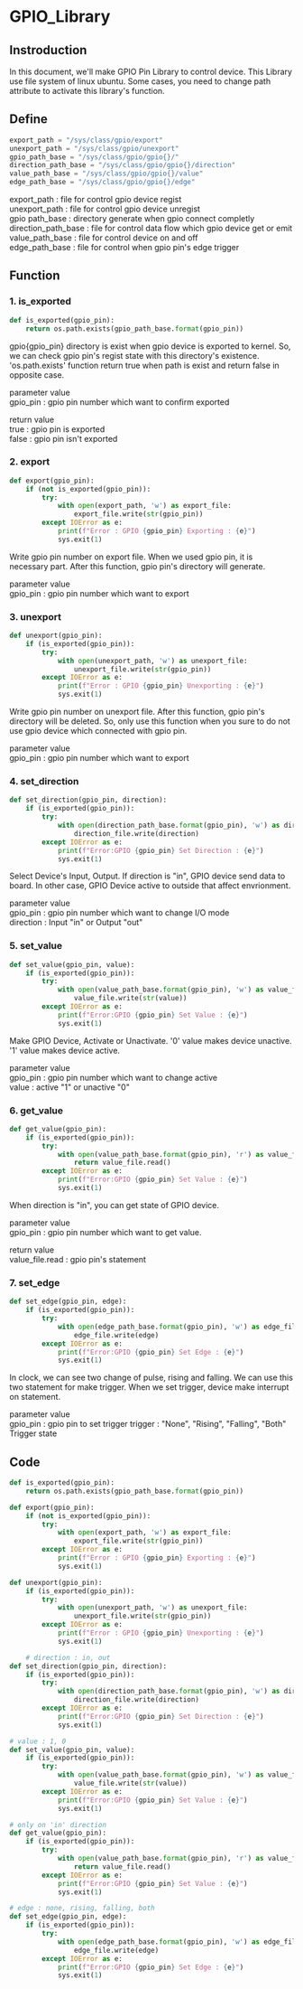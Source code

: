 # GPIO_Library

## Instroduction
 In this document, we'll make GPIO Pin Library to control device. This Library use file system of linux ubuntu. Some cases, you need to change path attribute to activate this library's function.

## Define
```python
export_path = "/sys/class/gpio/export"
unexport_path = "/sys/class/gpio/unexport"
gpio_path_base = "/sys/class/gpio/gpio{}/"
direction_path_base = "/sys/class/gpio/gpio{}/direction"
value_path_base = "/sys/class/gpio/gpio{}/value"
edge_path_base = "/sys/class/gpio/gpio{}/edge"
```
export_path : file for control gpio device regist <br>
unexport_path : file for control gpio device unregist <br>
gpio path_base : directory generate when gpio connect completly <br>
direction_path_base : file for control data flow which gpio device get or emit <br>
value_path_base : file for control device on and off <br>
edge_path_base : file for control when gpio pin's edge trigger <br>
## Function
### 1. is_exported
```python
def is_exported(gpio_pin):
    return os.path.exists(gpio_path_base.format(gpio_pin))
```
gpio{gpio_pin} directory is exist when gpio device is exported to kernel. So, we can check gpio pin's regist state with this directory's existence. 'os.path.exists' function return true when path is exist and return false in opposite case.

parameter value <br>
gpio_pin : gpio pin number which want to confirm exported


return value <br>
true : gpio pin is exported <br>
false : gpio pin isn't exported <br>
### 2. export
```python
def export(gpio_pin):
    if (not is_exported(gpio_pin)):
        try:
            with open(export_path, 'w') as export_file:
                export_file.write(str(gpio_pin))
        except IOError as e:
            print(f"Error : GPIO {gpio_pin} Exporting : {e}")
            sys.exit(1)
```
Write gpio pin number on export file. When we used gpio pin, it is necessary part. After this function, gpio pin's directory will generate.

parameter value <br>
gpio_pin : gpio pin number which want to export
### 3. unexport
```python
def unexport(gpio_pin):
    if (is_exported(gpio_pin)):   
        try:
            with open(unexport_path, 'w') as unexport_file:
                unexport_file.write(str(gpio_pin))
        except IOError as e:
            print(f"Error : GPIO {gpio_pin} Unexporting : {e}")
            sys.exit(1)
```
Write gpio pin number on unexport file. After this function, gpio pin's directory will be deleted. So, only use this function when you sure to do not use gpio device which connected with gpio pin.

parameter value <br>
gpio_pin : gpio pin number which want to export
### 4. set_direction
```python
def set_direction(gpio_pin, direction):
    if (is_exported(gpio_pin)):
        try:
            with open(direction_path_base.format(gpio_pin), 'w') as direction_file:
                direction_file.write(direction)
        except IOError as e:
            print(f"Error:GPIO {gpio_pin} Set Direction : {e}")
            sys.exit(1)
```
Select Device's Input, Output. If direction is "in", GPIO device send data to board. In other case, GPIO Device active to outside that affect envrionment.

parameter value <br>
gpio_pin : gpio pin number which want to change I/O mode <br>
direction : Input "in" or Output "out"
### 5. set_value
```python
def set_value(gpio_pin, value):
    if (is_exported(gpio_pin)):
        try:
            with open(value_path_base.format(gpio_pin), 'w') as value_file:
                value_file.write(str(value))
        except IOError as e:
            print(f"Error:GPIO {gpio_pin} Set Value : {e}")
            sys.exit(1)
```
Make GPIO Device, Activate or Unactivate. '0' value makes device unactive. '1' value makes device active.

parameter value <br>
gpio_pin : gpio pin number which want to change active<br>
value : active "1" or unactive "0"
### 6. get_value
```python
def get_value(gpio_pin):
    if (is_exported(gpio_pin)):
        try:
            with open(value_path_base.format(gpio_pin), 'r') as value_file:
                return value_file.read()
        except IOError as e:
            print(f"Error:GPIO {gpio_pin} Set Value : {e}")
            sys.exit(1)
```
When direction is "in", you can get state of GPIO device. 

parameter value <br>
gpio_pin : gpio pin number which want to get value.

return value <br>
value_file.read : gpio pin's statement
### 7. set_edge
```python
def set_edge(gpio_pin, edge):
    if (is_exported(gpio_pin)):
        try:
            with open(edge_path_base.format(gpio_pin), 'w') as edge_file:
                edge_file.write(edge)
        except IOError as e:
            print(f"Error:GPIO {gpio_pin} Set Edge : {e}")
            sys.exit(1)
```
In clock, we can see two change of pulse, rising and falling. We can use this two statement for make trigger. When we set trigger, device make interrupt on statement.

parameter value<br>
gpio_pin : gpio pin to set trigger
trigger : "None", "Rising", "Falling", "Both" Trigger state
## Code
```python
def is_exported(gpio_pin):
    return os.path.exists(gpio_path_base.format(gpio_pin))

def export(gpio_pin):
    if (not is_exported(gpio_pin)):
        try:
            with open(export_path, 'w') as export_file:
                export_file.write(str(gpio_pin))
        except IOError as e:
            print(f"Error : GPIO {gpio_pin} Exporting : {e}")
            sys.exit(1)

def unexport(gpio_pin):
    if (is_exported(gpio_pin)):   
        try:
            with open(unexport_path, 'w') as unexport_file:
                unexport_file.write(str(gpio_pin))
        except IOError as e:
            print(f"Error : GPIO {gpio_pin} Unexporting : {e}")
            sys.exit(1)

    # direction : in, out
def set_direction(gpio_pin, direction):
    if (is_exported(gpio_pin)):
        try:
            with open(direction_path_base.format(gpio_pin), 'w') as direction_file:
                direction_file.write(direction)
        except IOError as e:
            print(f"Error:GPIO {gpio_pin} Set Direction : {e}")
            sys.exit(1)

# value : 1, 0
def set_value(gpio_pin, value):
    if (is_exported(gpio_pin)):
        try:
            with open(value_path_base.format(gpio_pin), 'w') as value_file:
                value_file.write(str(value))
        except IOError as e:
            print(f"Error:GPIO {gpio_pin} Set Value : {e}")
            sys.exit(1)

# only on 'in' direction
def get_value(gpio_pin):
    if (is_exported(gpio_pin)):
        try:
            with open(value_path_base.format(gpio_pin), 'r') as value_file:
                return value_file.read()
        except IOError as e:
            print(f"Error:GPIO {gpio_pin} Set Value : {e}")
            sys.exit(1)

# edge : none, rising, falling, both
def set_edge(gpio_pin, edge):
    if (is_exported(gpio_pin)):
        try:
            with open(edge_path_base.format(gpio_pin), 'w') as edge_file:
                edge_file.write(edge)
        except IOError as e:
            print(f"Error:GPIO {gpio_pin} Set Edge : {e}")
            sys.exit(1)
```
